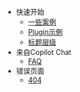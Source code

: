 - 快速开始
  - [一些案例](一些案例.md) 
  - [Plugin示例](Plugin示例.md)
  - [标题层级](标题层级.md)
- 来自Copilot Chat
  - [FAQ](FAQ.md) 
- 错误页面
  - [404](404.md)
